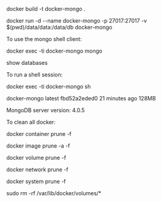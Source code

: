 docker build -t docker-mongo .

docker run -d --name docker-mongo -p 27017:27017 -v $(pwd)/data/data:/data/db docker-mongo

To use the mongo shell client:

docker exec -ti docker-mongo mongo

show databases

To run a shell session:

docker exec -ti docker-mongo  sh

docker-mongo                  latest              fbd52a2eded0        21 minutes ago      128MB

MongoDB server version: 4.0.5

To clean all docker:

docker container prune -f

docker image prune -a -f

docker volume prune -f

docker network prune -f

docker system prune -f

sudo rm -rf /var/lib/docker/volumes/*
